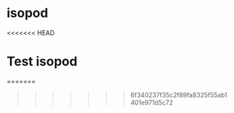 # isopod
<<<<<<< HEAD
<h1>Test isopod</h1>
=======

>>>>>>> 6f340237f35c2f89fa8325f55ab1401e971d5c72
